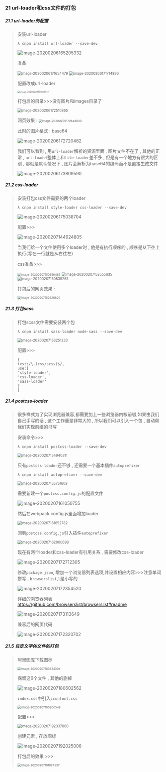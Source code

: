### 21 url-loader和css文件的打包

##### 21.1 url-loader的配置

> 安装url-loader
>
> ```nginx
> λ cnpm install url-loader --save-dev
> ```
>
> ![image-20200206165205332](..\images\image-20200206165205332.png)
>
> 准备
>
> <img src="..\images\image-20200206171654479.png" alt="image-20200206171654479" style="zoom: 80%;" />
>
> <img src="..\images\image-20200206171714896.png" alt="image-20200206171714896" style="zoom: 80%;" />
>
> 配置改成url-loader
>
> <img src="..\images\image-20200206171809912.png" alt="image-20200206171809912" style="zoom:50%;" />
>
> 打包后的目录>>>没有图片和images目录了
>
> <img src="..\images\image-20200206172510865.png" alt="image-20200206172510865" style="zoom:80%;" />
>
> 网页效果 :
> <img src="..\images\image-20200206172648633.png" alt="image-20200206172648633" style="zoom:67%;" />
>
> 此时的图片格式 : base64
>
> ![image-20200206172720482](..\images\image-20200206172720482.png)
>
> 我们可以看到 , 用`url-loader`解析的资源里面 , 图片文件不在了 , 其他的正常 , `url-loade`r整体上和`file-loader`差不多 , 但是有一个地方有很大的区别 , 那就是默认情况下 , 图片会解析为base64的编码而不是直接生成文件
>
> ![image-20200206173809590](..\images\image-20200206173809590.png)

##### 21.2 css-loader

> 安装打包css文件需要的两个loader
>
> ```nginx
> λ cnpm install style-loader css-loader --save-dev
> ```
>
> ![image-20200206175038704](..\images\image-20200206175038704.png)
>
> 配置>>>
>
> ![image-20200207144924805](..\images\image-20200207144924805.png)
>
> 当我们给一个文件使用多个loader时 , 他是有执行顺序的 , 顺序是从下往上执行(写在一行就是从右往左)
>
> css准备>>>
>
> <img src="..\images\image-20200207150656469.png" alt="image-20200207150656469" style="zoom: 67%;" />
>
> <img src="..\images\image-20200207152555635.png" alt="image-20200207152555635" style="zoom: 80%;" />
>
> <img src="..\images\image-20200207150835265.png" alt="image-20200207150835265" style="zoom: 80%;" />
>
> 打包后的网页效果 :
>
> <img src="..\images\image-20200207152626801.png" alt="image-20200207152626801" style="zoom: 67%;" />

##### 21.3 打包scss

> 打包scss文件需要安装两个包
>
> ```nginx
> λ cnpm install sass-loader node-sass --save-dev
> ```
>
> <img src="..\images\image-20200207153251233.png" alt="image-20200207153251233" style="zoom: 80%;" />
>
> 配置>>>
>
> ```nginx
> {
> test:/\.(css/scss)$/,
> use:[
> 'style-loader',
> 'css-loader',
> 'sass-loader'
> ]
> }
> ```

##### 21.4 postcss-loader

> 很多样式为了实现浏览器兼容,都需要加上一些浏览器内核前缀,如果由我们自己手写的话 , 这个工作量是非常大的 , 所以我们可以引入一个包 , 自动帮我们实现前缀的书写
>
> 安装命令>>>
>
> ```nginx
> λ cnpm install postcss-loader --save-dev
> ```
>
> <img src="..\images\image-20200207154940311.png" alt="image-20200207154940311" style="zoom: 80%;" />
>
> 只有`postcss-loader`还不够 , 还需要一个基本插件`autoprefixer`
>
> ```nginx
> λ cnpm install autoprefixer --save-dev
> ```
>
> <img src="..\images\image-20200207155751608.png" alt="image-20200207155751608" style="zoom: 80%;" />
>
> 需要新建一个`postcss.config.js`的配置文件
>
> ![image-20200207161050755](..\images\image-20200207161050755.png)
>
> 然后在webpack.config.js里面增加loader
>
> <img src="..\images\image-20200207161652782.png" alt="image-20200207161652782" style="zoom: 80%;" />
>
> 回到`postcss.config.js`引入插件`autoprefixer`
>
> <img src="..\images\image-20200207162000693.png" alt="image-20200207162000693" style="zoom: 80%;" />
>
> 现在有两个loader和css-loader有引用关系 , 需要修改css-loader
>
> ![image-20200207172712305](..\images\image-20200207172712305.png)
>
> 修改`package.json`, 增加一个浏览器列表选项,并设置相应内容>>>注意单词拼写 , `browserslist`,`l`是小写的
>
> ![image-20200207172354520](..\images\image-20200207172354520.png)
>
> 详细的浏览器列表
> https://github.com/browserslist/browserslist#readme
>
> ![image-20200207173113649](..\images\image-20200207173113649.png)
>
> 兼容后的网页代码
>
> ![image-20200207172320702](C:\Users\王雨波\AppData\Roaming\Typora\typora-user-images\image-20200207172320702.png)

##### 21.5 自定义字体文件的打包

> 阿里图库下载图标
>
> <img src="..\images\image-20200207180524304.png" alt="image-20200207180524304" style="zoom:67%;" />
>
> 保留这6个文件 , 其他的删掉
>
> ![image-20200207180602562](..\images\image-20200207180602562.png)
>
> `index.css`中引入`iconfont.css`
>
> <img src="..\images\image-20200207190800548.png" alt="image-20200207190800548" style="zoom:67%;" />
>
> 配置>>>
>
> <img src="..\images\image-20200207192337860.png" alt="image-20200207192337860" style="zoom:80%;" />
>
> 创建元素 , 存放图标
>
> ![image-20200207192025006](..\images\image-20200207192025006.png)
>
> 打包后的效果 >>>
>
> <img src="..\images\image-20200207191924537.png" alt="image-20200207191924537" style="zoom:67%;" />

